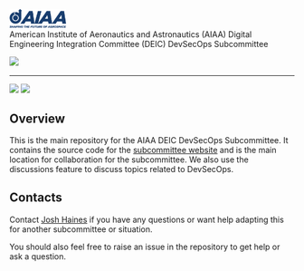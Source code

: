 <p>
  <img alt="AIAA Logo" width="100" src="https://raw.githubusercontent.com/aiaa-deic/devsecops/main/docs/public/img/darkLogo.png">
  <br/>
  American Institute of Aeronautics and Astronautics (AIAA) Digital Engineering Integration Committee (DEIC) DevSecOps Subcommittee
</p>
<p>
  <a href="https://github.com/aiaa-deic/devsecops/actions/workflows/deployToGitHubPages.yaml"><img src="https://github.com/aiaa-deic/devsecops/actions/workflows/deployToGitHubPages.yaml/badge.svg?branch=main"></a>
</p>

---

<p>
  <a href="https://vitepress.dev/"><img src="https://img.shields.io/badge/vitepress-%2335495e.svg?style=flat&logo=vuedotjs&logoColor=%23#10B981" /></a>
  <a href="https://conventionalcommits.org/"><img src="https://camo.githubusercontent.com/8a345f4500a480540121c11e49765fe6bd7f62bda8efb50d21c27efa41b9c82e/68747470733a2f2f696d672e736869656c64732e696f2f62616467652f436f6e76656e74696f6e616c253230436f6d6d6974732d312e302e302d2532334645353139363f6c6f676f3d636f6e76656e74696f6e616c636f6d6d697473266c6f676f436f6c6f723d7768697465" /></a>
</p>

## Overview

This is the main repository for the AIAA DEIC DevSecOps Subcommittee.
It contains the source code for the [subcommittee website](https://devsecops.aiaadeic.org)
and is the main location for collaboration for the subcommittee.
We also use the discussions feature to discuss topics related to DevSecOps.

## Contacts

Contact [Josh Haines](mailto:Josh@JoshHaines.com) if you have any questions
or want help adapting this for another subcommittee or situation.

You should also feel free to raise an issue in the repository to get help or ask a question.
